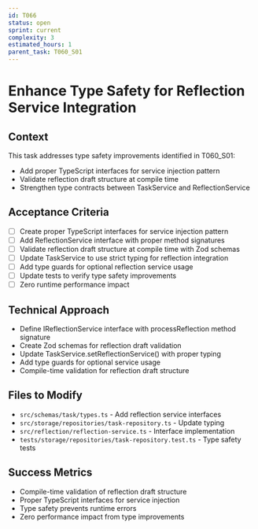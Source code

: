 ```yaml
---
id: T066
status: open
sprint: current
complexity: 3
estimated_hours: 1
parent_task: T060_S01
---
```


# Enhance Type Safety for Reflection Service Integration

## Context
This task addresses type safety improvements identified in T060_S01:
- Add proper TypeScript interfaces for service injection pattern
- Validate reflection draft structure at compile time
- Strengthen type contracts between TaskService and ReflectionService

## Acceptance Criteria
- [ ] Create proper TypeScript interfaces for service injection pattern
- [ ] Add ReflectionService interface with proper method signatures
- [ ] Validate reflection draft structure at compile time with Zod schemas
- [ ] Update TaskService to use strict typing for reflection integration
- [ ] Add type guards for optional reflection service usage
- [ ] Update tests to verify type safety improvements
- [ ] Zero runtime performance impact

## Technical Approach
- Define IReflectionService interface with processReflection method signature
- Create Zod schemas for reflection draft validation
- Update TaskService.setReflectionService() with proper typing
- Add type guards for optional service usage
- Compile-time validation for reflection draft structure

## Files to Modify
- `src/schemas/task/types.ts` - Add reflection service interfaces
- `src/storage/repositories/task-repository.ts` - Update typing
- `src/reflection/reflection-service.ts` - Interface implementation
- `tests/storage/repositories/task-repository.test.ts` - Type safety tests

## Success Metrics
- Compile-time validation of reflection draft structure
- Proper TypeScript interfaces for service injection
- Type safety prevents runtime errors
- Zero performance impact from type improvements